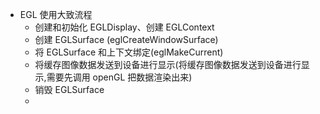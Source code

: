 - EGL 使用大致流程
    - 创建和初始化 EGLDisplay、创建 EGLContext
    - 创建 EGLSurface (eglCreateWindowSurface)
    - 将 EGLSurface 和上下文绑定(eglMakeCurrent)
    - 将缓存图像数据发送到设备进行显示(将缓存图像数据发送到设备进行显示,需要先调用 openGL 把数据渲染出来)
    - 销毁 EGLSurface
    - 